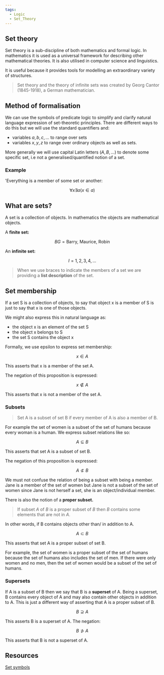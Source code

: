```yaml
---
tags:
  - Logic
  - Set_Theory
---
```


## Set theory

Set theory is a sub-discipline of both mathematics and formal logic. In mathematics it is used as a universal framework for describing other mathematical theories. It is also utilised in computer science and linguistics.

It is useful because it provides tools for modelling an extraordinary variety of structures.

 > 
 > Set theory and the theory of infinite sets was created by Georg Cantor (1845-1918), a German mathematician.

## Method of formalisation

We can use the symbols of predicate logic to simplify and clarify natural language expression of set-theoretic principles. There are different ways to do this but we will use the standard quantifiers and:

* variables $a,b,c,...$ to range over sets
* variables $x,y,z$ to range over ordinary objects as well as sets.

More generally we will use capital Latin letters ($A, B, ...$) to denote some specific set, i.e not a generalised/quantified notion of a set.

### Example

'Everything is a member of some set or another:

$$ \forall x \exists a (x\in a) $$

## What are sets?

A set is a collection of objects. In mathematics the objects are mathematical objects.

A **finite set:**

$$ BG = { \textsf{Barry, Maurice, Robin}} $$

An **infinite set:**

$$ I = {1, 2, 3, 4, ...} $$

 > 
 > When we use braces to indicate the members of a set we are providing a **list description** of the set.

## Set membership

If a set S is a collection of objects, to say that object x is a member of S is just to say that x is one of those objects.

We might also express this in natural language as:

* the object x is an element of the set S
* the object x belongs to S
* the set S contains the object x

Formally, we use epsilon to express set membership:

$$ x \in A $$

This asserts that x is a member of the set A.

The negation of this proposition is expressed:

$$ x \notin A $$

This asserts that x is not a member of the set A.

### Subsets

 > 
 > Set A is a subset of set B if every member of A is also a member of B.

For example the set of women is a subset of the set of humans because every woman is a human. We express subset relations like so:

$$ A \subseteq B $$

This asserts that set A is a subset of set B.

The negation of this proposition is expressed:

$$ A \not\subset B $$

We must not confuse the relation of being a subset with being a member. Jane is a member of the set of women but Jane is not a subset of the set of women since Jane is not herself a set, she is an object/individual member.

There is also the notion of a **proper subset.**

 > 
 > If subset *A* of *B* is a proper subset of *B* then *B* contains some elements that are not in *A*.

In other words, if B contains objects other than/ in addition to A.

$$ A \subset B $$

This asserts that set A is a proper subset of set B.

For example, the set of women is a proper subset of the set of humans because the set of humans also includes the set of men. If there were only women and no men, then the set of women would be a subset of the set of humans.

### Supersets

If A is a subset of B then we say that B is a **superset** of A. Being a superset, B contains every object of A and may also contain other objects in addition to A. This is just a different way of asserting that A is a proper subset of B.

$$ B \supseteq A $$

This asserts B is a superset of A. The negation:

$$ B \not\supset A $$

This asserts that B is not a superset of A.

## Resources

[Set symbols](https://www.mathsisfun.com/sets/symbols.html)
